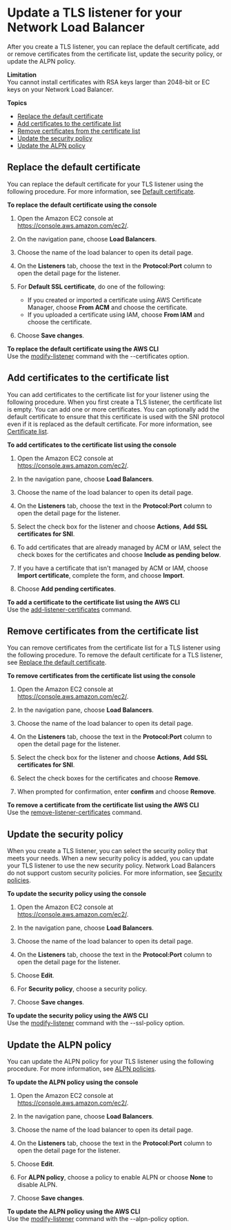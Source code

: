 # Update a TLS listener for your Network Load Balancer<a name="listener-update-certificates"></a>

After you create a TLS listener, you can replace the default certificate, add or remove certificates from the certificate list, update the security policy, or update the ALPN policy\.

**Limitation**  
You cannot install certificates with RSA keys larger than 2048\-bit or EC keys on your Network Load Balancer\.

**Topics**
+ [Replace the default certificate](#replace-default-certificate)
+ [Add certificates to the certificate list](#add-certificates)
+ [Remove certificates from the certificate list](#remove-certificates)
+ [Update the security policy](#update-security-policy)
+ [Update the ALPN policy](#update-alpn-policy)

## Replace the default certificate<a name="replace-default-certificate"></a>

You can replace the default certificate for your TLS listener using the following procedure\. For more information, see [Default certificate](create-tls-listener.md#default-certificate)\.

**To replace the default certificate using the console**

1. Open the Amazon EC2 console at [https://console\.aws\.amazon\.com/ec2/](https://console.aws.amazon.com/ec2/)\.

1. On the navigation pane, choose **Load Balancers**\.

1. Choose the name of the load balancer to open its detail page\.

1. On the **Listeners** tab, choose the text in the **Protocol:Port** column to open the detail page for the listener\.

1. For **Default SSL certificate**, do one of the following:
   + If you created or imported a certificate using AWS Certificate Manager, choose **From ACM** and choose the certificate\.
   + If you uploaded a certificate using IAM, choose **From IAM** and choose the certificate\.

1. Choose **Save changes**\.

**To replace the default certificate using the AWS CLI**  
Use the [modify\-listener](https://docs.aws.amazon.com/cli/latest/reference/elbv2/modify-listener.html) command with the \-\-certificates option\.

## Add certificates to the certificate list<a name="add-certificates"></a>

You can add certificates to the certificate list for your listener using the following procedure\. When you first create a TLS listener, the certificate list is empty\. You can add one or more certificates\. You can optionally add the default certificate to ensure that this certificate is used with the SNI protocol even if it is replaced as the default certificate\. For more information, see [Certificate list](create-tls-listener.md#sni-certificate-list)\.

**To add certificates to the certificate list using the console**

1. Open the Amazon EC2 console at [https://console\.aws\.amazon\.com/ec2/](https://console.aws.amazon.com/ec2/)\.

1. In the navigation pane, choose **Load Balancers**\.

1. Choose the name of the load balancer to open its detail page\.

1. On the **Listeners** tab, choose the text in the **Protocol:Port** column to open the detail page for the listener\.

1. Select the check box for the listener and choose **Actions**, **Add SSL certificates for SNI**\.

1. To add certificates that are already managed by ACM or IAM, select the check boxes for the certificates and choose **Include as pending below**\.

1. If you have a certificate that isn't managed by ACM or IAM, choose **Import certificate**, complete the form, and choose **Import**\.

1. Choose **Add pending certificates**\.

**To add a certificate to the certificate list using the AWS CLI**  
Use the [add\-listener\-certificates](https://docs.aws.amazon.com/cli/latest/reference/elbv2/add-listener-certificates.html) command\.

## Remove certificates from the certificate list<a name="remove-certificates"></a>

You can remove certificates from the certificate list for a TLS listener using the following procedure\. To remove the default certificate for a TLS listener, see [Replace the default certificate](#replace-default-certificate)\.

**To remove certificates from the certificate list using the console**

1. Open the Amazon EC2 console at [https://console\.aws\.amazon\.com/ec2/](https://console.aws.amazon.com/ec2/)\.

1. In the navigation pane, choose **Load Balancers**\.

1. Choose the name of the load balancer to open its detail page\.

1. On the **Listeners** tab, choose the text in the **Protocol:Port** column to open the detail page for the listener\.

1. Select the check box for the listener and choose **Actions**, **Add SSL certificates for SNI**\.

1. Select the check boxes for the certificates and choose **Remove**\.

1. When prompted for confirmation, enter **confirm** and choose **Remove**\.

**To remove a certificate from the certificate list using the AWS CLI**  
Use the [remove\-listener\-certificates](https://docs.aws.amazon.com/cli/latest/reference/elbv2/remove-listener-certificates.html) command\.

## Update the security policy<a name="update-security-policy"></a>

When you create a TLS listener, you can select the security policy that meets your needs\. When a new security policy is added, you can update your TLS listener to use the new security policy\. Network Load Balancers do not support custom security policies\. For more information, see [Security policies](create-tls-listener.md#describe-ssl-policies)\.

**To update the security policy using the console**

1. Open the Amazon EC2 console at [https://console\.aws\.amazon\.com/ec2/](https://console.aws.amazon.com/ec2/)\.

1. In the navigation pane, choose **Load Balancers**\.

1. Choose the name of the load balancer to open its detail page\.

1. On the **Listeners** tab, choose the text in the **Protocol:Port** column to open the detail page for the listener\.

1. Choose **Edit**\.

1. For **Security policy**, choose a security policy\.

1. Choose **Save changes**\.

**To update the security policy using the AWS CLI**  
Use the [modify\-listener](https://docs.aws.amazon.com/cli/latest/reference/elbv2/modify-listener.html) command with the \-\-ssl\-policy option\.

## Update the ALPN policy<a name="update-alpn-policy"></a>

You can update the ALPN policy for your TLS listener using the following procedure\. For more information, see [ALPN policies](create-tls-listener.md#alpn-policies)\.

**To update the ALPN policy using the console**

1. Open the Amazon EC2 console at [https://console\.aws\.amazon\.com/ec2/](https://console.aws.amazon.com/ec2/)\.

1. In the navigation pane, choose **Load Balancers**\.

1. Choose the name of the load balancer to open its detail page\.

1. On the **Listeners** tab, choose the text in the **Protocol:Port** column to open the detail page for the listener\.

1. Choose **Edit**\.

1. For **ALPN policy**, choose a policy to enable ALPN or choose **None** to disable ALPN\.

1. Choose **Save changes**\.

**To update the ALPN policy using the AWS CLI**  
Use the [modify\-listener](https://docs.aws.amazon.com/cli/latest/reference/elbv2/modify-listener.html) command with the \-\-alpn\-policy option\.